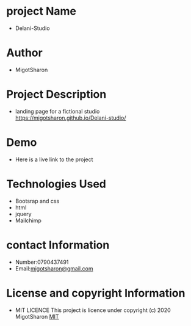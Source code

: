 # project Name
*  Delani-Studio

# Author
*  MigotSharon

# Project Description
*   landing page for a fictional studio  
    https://migotsharon.github.io/Delani-studio/


# Demo
* Here is a live link to the project

 # Technologies Used
 * Bootsrap and css
 * html
 * jquery
 * Mailchimp

 # contact Information
 * Number:0790437491
 * Email:migotsharon@gmail.com

 # License and copyright Information
 * MIT LICENCE</a>
This  project is licence under <a href="https://opensource.org/licenses/MIT"></a>
copyright (c) 2020 MigotSharon
[MIT](https://github.com/MigotSharon/Delani-studio/blob/master/LICENSE)
